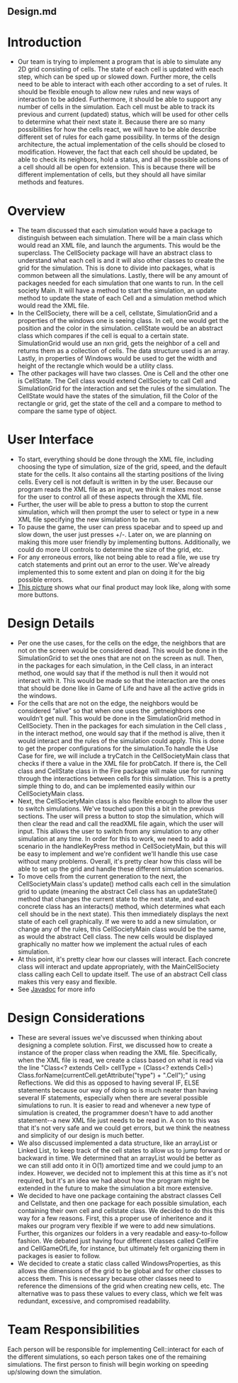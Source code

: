 Design.md
------------

# Introduction
* Our team is trying to implement a program that is able to simulate any 2D grid consisting of cells. The state of each cell is updated with each step, which can be sped up or slowed down. Further more, the cells need to be able to interact with each other according to a set of rules. It should be flexible enough to allow new rules and new ways of interaction to be added. Furthermore, it should be able to support any number of cells in the simulation.  Each cell must be able to track its previous and current (updated) status, which will be used for other cells to determine what their next state it. Because there are so many possibilities for how the cells react, we will have to be able describe different set of rules for each game possibility. In terms of the design architecture, the actual implementation of the cells should be closed to modification. However, the fact that each cell should be updated, be able to check its neighbors, hold a status, and all the possible actions of a cell should all be open for extension. This is because there will be different implementation of cells, but they should all have similar methods and features. 

# Overview
* The team discussed that each simulation would have a package to distinguish between each simulation. There will be a main class which would read an XML file, and launch the arguments. This would be the superclass. The CellSociety package will have an abstract class to understand what each cell is and it will also other classes to create the grid for the simulation. This is done to divide into packages, what is common between all the simulations. Lastly, there will be any amount of packages needed for each simulation that one wants to run.  In the cell society Main. It will have a method to start the simulation, an update method to update the state of each Cell and a simulation method which would read the XML file.
* In the CellSociety, there will be a cell, cellstate, SimulationGrid and a properties of the windows one is seeing class. In cell, one would get the position and the color in the simulation. cellState would be an abstract class which compares if the cell is equal to a certain state. SimulationGrid would use an nxn grid, gets the neighbor of a cell and returns them as a collection of cells. The data structure used is an array. Lastly, in properties of Windows would be used to get the width and height of the rectangle which would be a utility class. 
* The other packages will have two classes. One is Cell and the other one is CellState. The Cell class would extend CellSociety to call Cell and SimulationGrid for the interaction and set the rules of the simulation. The CellState would have the states of the simulation, fill the Color of the rectangle or grid, get the state of the cell and a compare to method to compare the same type of object.

# User Interface
* To start, everything should be done through the XML file, including choosing the type of simulation, size of the grid, speed, and the default state for the cells. It also contains all the starting positions of the living cells. Every cell is not default is written in by the user. Because our program reads the XML file as an input, we think it makes most sense for the user to control all of these aspects through the XML file.
* Further, the user will be able to press a button to stop the current simulation, which will then prompt the user to select or type in a new XML file specifying the new simulation to be run. 
* To pause the game, the user can press spacebar and to speed up and slow down, the user just presses +/-. Later on, we are planning on making this more user friendly by implementing buttons. Additionally, we could do more UI controls to determine the size of the grid, etc.
* For any erroneous errors, like not being able to read a file, we use try catch statements and print out an error to the user. We've already implemented this to some extent and plan on doing it for the big possible errors. 
* [This picture](./lib/mockup.png) shows what our final product may look like, along with some more buttons.


# Design Details
* Per one the use cases, for the cells on the edge, the neighbors that are not on the screen would be considered dead. This would be done in the SimulationGrid to set the ones that are not on the screen as null. Then, in the packages for each simulation, in the Cell class, in an interact method, one would say that if the method is null then it would not interact with it. This would be made so that the interaction are the ones that should be done like in Game of Life and have all the active grids in the windows.
* For the cells that are not on the edge, the neighbors would be considered “alive” so that when one uses the .getneighbors one wouldn’t get null. This would be done in the SimulationGrid method in CellSociety. Then in the packages for each simulation in the Cell class , in the interact method, one would say that if the method is alive, then it would interact and the rules of the simulation could apply. This is done to get the proper configurations for the simulation.To handle the Use Case for fire, we will include a tryCatch in the CellSocietyMain class that checks if there a value in the XML file for probCatch. If there is, the Cell class and CellState class in the Fire package will make use for running through the interactions between cells for this simulation. This is a pretty simple thing to do, and can be implemented easily within our CellSocietyMain class. 
* Next, the CellSocietyMain class is also flexible enough to allow the user to switch simulations. We've touched upon this a bit in the previous sections. The user will press a button to stop the simulation, which will then clear the read and call the readXML file again, which the user will input. This allows the user to switch from any simulation to any other simulation at any time. In order for this to work, we need to add a scenario in the handleKeyPress method in CellSocietyMain, but this will be easy to implement and we're confident we'll handle this use case without many problems. Overall, it's pretty clear how this class will be able to set up the grid and handle these different simulation scenarios. 
*  To move cells from the current generation to the next,  the CellSocietyMain class's update() method calls each cell in the simulation grid to update (meaning the abstract Cell class has an updateState() method that changes the current state to the next state, and each concrete class has an interacts() method, which determines what each cell should be in the next state). This then immediately displays the next state of each cell graphically. If we were to add a new simulation, or change any of the rules, this CellSocietyMain class would be the same, as would the abstract Cell class. The new cells would be displayed graphically no matter how we implement the actual rules of each simulation.
*  At this point, it's pretty clear how our classes will interact. Each concrete class will interact and update appropriately, with the MainCellSociety class calling each Cell to update itself. The use of an abstract Cell class makes this very easy and flexible. 
* See [Javadoc](./doc/index.html) for more info


# Design Considerations
* These are several issues we've discussed when thinking about designing a complete solution. First, we discussed how to create a instance of the proper class when reading the XML file. Specifically, when the XML file is read, we create a class based on what is read via the line "Class<? extends Cell> cellType = (Class<? extends Cell>) Class.forName(currentCell.getAttribute("type") + ".Cell");" using Reflections. We did this as opposed to having several IF, ELSE statements because our way of doing so is much neater than having several IF statements, especially when there are several possible simulations to run. It is easier to read and whenever a new type of simulation is created, the programmer doesn't have to add another statement--a new XML file just needs to be read in. A con to this was that it's not very safe and we could get errors, but we think the neatness and simplicity of our design is much better.
* We also discussed implemented a data structure, like an arrayList or Linked List, to keep track of the cell states to allow us to jump forward or backward in time. We determined that an arrayList would be better as we can still add onto it in O(1) amortized time and we could jump to an index. However, we decided not to implement this at this time as it's not required, but it's an idea we had about how the program might be extended in the future to make the simulation a bit more extensive.
* We decided to have one package containing the abstract classes Cell and Cellstate, and then one package for each possible simulation, each containing their own cell and cellstate class. We decided to do this this way for a few reasons. First, this a proper use of inheritence and it makes our program very flexible if we were to add new simulations. Further, this organizes our folders in a very readable and easy-to-follow fashion. We debated just having four different classes called CellFire and CellGameOfLife, for instance, but ultimately felt organizing them in packages is easier to follow.
*  We decided to create a static class called WindowsProperties, as this allows the dimensions of the grid to be global and for other classes to access them. This is necessary because other classes need to reference the dimensions of the grid when creating new cells, etc. The alternative was to pass these values to every class, which we felt was redundant, excessive, and compromised readability.

# Team Responsibilities
Each person will be responsible for implementing Cell::interact for each of the different simulations, so each person takes one of the remaining simulations. The first person to finish will begin working on speeding up/slowing down the simulation. 
